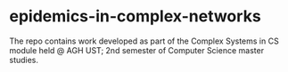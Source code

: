 # epidemics-in-complex-networks
The repo contains work developed as part of the Complex Systems in CS module held @ AGH UST; 2nd semester of Computer Science master studies.
